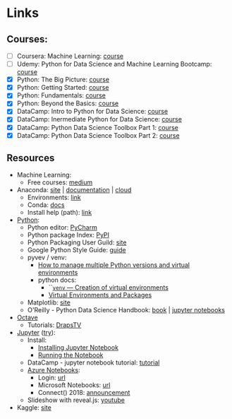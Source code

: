 # Links

## Courses:

* [ ] Coursera: Machine Learning: [course](https://www.coursera.org/learn/machine-learning/home/welcome)
* [ ] Udemy: Python for Data Science and Machine Learning Bootcamp: [course](https://www.udemy.com/python-for-data-science-and-machine-learning-bootcamp)
* [x] Python: The Big Picture: [course](https://app.pluralsight.com/library/courses/python-big-picture)
* [x] Python: Getting Started: [course](https://app.pluralsight.com/library/courses/python-getting-started/table-of-contents)
* [x] Python: Fundamentals: [course](https://app.pluralsight.com/library/courses/python-fundamentals/table-of-contents)
* [x] Python: Beyond the Basics: [course](https://app.pluralsight.com/library/courses/python-beyond-basics/table-of-contents)
* [x] DataCamp: Intro to Python for Data Science: [course](https://campus.datacamp.com/courses/intro-to-python-for-data-science)
* [x] DataCamp: Inermediate Python for Data Science: [course](https://campus.datacamp.com/courses/intermediate-python-for-data-science)
* [x] DataCamp: Python Data Science Toolbox Part 1: [course](https://campus.datacamp.com/courses/python-data-science-toolbox-part-1)
* [x] DataCamp: Python Data Science Toolbox Part 2: [course](https://campus.datacamp.com/courses/python-data-science-toolbox-part-2)

## Resources

* Machine Learning:
  * Free courses: [medium](https://medium.freecodecamp.org/every-single-machine-learning-course-on-the-internet-ranked-by-your-reviews-3c4a7b8026c0)
* Anaconda: [site](https://www.anaconda.com/) \| [documentation](https://docs.anaconda.com/) \| [cloud](https://anaconda.org/)
  * Environments: [link](https://conda.io/docs/user-guide/tasks/manage-environments.html)
  * Conda: [docs](https://conda.io/docs/index.html)
  * Install help \(path\): [link](https://www.datacamp.com/community/tutorials/installing-anaconda-windows)
* [Python](https://www.python.org/):
  * Python editor: [PyCharm](https://www.jetbrains.com/pycharm/)
  * Python package Index: [PyPI](https://pypi.org/)
  * Python Packaging User Guild: [site](https://packaging.python.org/)
  * Google Python Style Guide: [guide](https://github.com/google/styleguide/blob/gh-pages/pyguide.md)
  * pyvev / venv:
    * [How to manage multiple Python versions and virtual environments](https://medium.freecodecamp.org/manage-multiple-python-versions-and-virtual-environments-venv-pyenv-pyvenv-a29fb00c296f)
    * python docs:
      * \`\`[`venv` — Creation of virtual environments](https://docs.python.org/3/library/venv.html#module-venv)
      * [Virtual Environments and Packages](https://docs.python.org/3/tutorial/venv.html#virtual-environments-and-packages)
  * Matplotlib: [site](https://matplotlib.org/)
  * O'Reilly - Python Data Science Handbook: [book](https://jakevdp.github.io/PythonDataScienceHandbook/) \| [jupyter notebooks](https://notebooks.azure.com/jakevdp/projects/PythonDataScienceHandbook)
* [Octave](https://www.gnu.org/software/octave/)
  * Tutorials: [DrapsTV](https://www.youtube.com/watch?v=X0xLTKRWPgo&list=PL1A2CSdiySGJ6oZe6XB-TTCFuHc5Fs1PO)
* [Jupyter](http://jupyter.org/) \([try](http://jupyter.org/try)\):
  * Install: 
    * [Installing Jupyter Notebook](https://jupyter.readthedocs.io/en/latest/install.html)
    * [Running the Notebook](https://jupyter.readthedocs.io/en/latest/running.html#running)
  * DataCamp - jupyter notebook tutorial: [tutorial](https://www.datacamp.com/community/tutorials/tutorial-jupyter-notebook)
  * [Azure Notebooks](https://notebooks.azure.com/):
    * Login: [url](https://notebooks.azure.com/mkozi-vsts01)
    * Microsoft Notebooks: [url](https://notebooks.azure.com/Microsoft)
    * Connect\(\) 2018: [announcement](https://github.com/Microsoft/AzureNotebooks/wiki/Azure-Notebooks-at-Microsoft-Connect%28%29-2018)
  * Slideshow with reveal.js: [youtube](https://www.youtube.com/watch?v=EOpcxy0RA1A&feature=youtu.be)
* Kaggle: [site](https://www.kaggle.com/)

